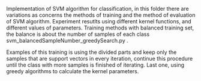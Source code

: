   Implementation of SVM algorithm for classification, in this  folder there are variations as concerns the methods of training and the method of evaluation of SVM algorithm. Experiment resutlts using different kernel functions, and different values of parameters. Training methods with balanced training set, the balance is about the number of samples of each class svm_balancedSampleNumber_greedySearch.py .

  Examples of this training is using the divided parts and keep only the samples that are support vectors in every iteration, continue this procedure until the class with more samples is finished of iterating. Last one, using greedy algorithms to calculate the kernel parameters.
